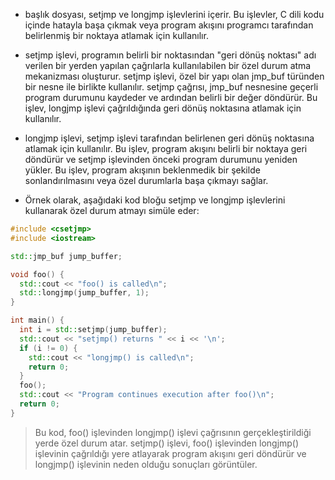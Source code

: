 - <csetjmp> başlık dosyası, setjmp ve longjmp işlevlerini içerir. Bu işlevler, C dili kodu içinde hatayla başa çıkmak veya program akışını programcı tarafından belirlenmiş bir noktaya atlamak için kullanılır.

- setjmp işlevi, programın belirli bir noktasından "geri dönüş noktası" adı verilen bir yerden yapılan çağrılarla kullanılabilen bir özel durum atma mekanizması oluşturur. setjmp işlevi, özel bir yapı olan jmp_buf türünden bir nesne ile birlikte kullanılır. setjmp çağrısı, jmp_buf nesnesine geçerli program durumunu kaydeder ve ardından belirli bir değer döndürür. Bu işlev, longjmp işlevi çağrıldığında geri dönüş noktasına atlamak için kullanılır.

- longjmp işlevi, setjmp işlevi tarafından belirlenen geri dönüş noktasına atlamak için kullanılır. Bu işlev, program akışını belirli bir noktaya geri döndürür ve setjmp işlevinden önceki program durumunu yeniden yükler. Bu işlev, program akışının beklenmedik bir şekilde sonlandırılmasını veya özel durumlarla başa çıkmayı sağlar.

- Örnek olarak, aşağıdaki kod bloğu setjmp ve longjmp işlevlerini kullanarak özel durum atmayı simüle eder:

```CPP
#include <csetjmp>
#include <iostream>

std::jmp_buf jump_buffer;

void foo() {
  std::cout << "foo() is called\n";
  std::longjmp(jump_buffer, 1);
}

int main() {
  int i = std::setjmp(jump_buffer);
  std::cout << "setjmp() returns " << i << '\n';
  if (i != 0) {
    std::cout << "longjmp() is called\n";
    return 0;
  }
  foo();
  std::cout << "Program continues execution after foo()\n";
  return 0;
}

```

> Bu kod, foo() işlevinden longjmp() işlevi çağrısının gerçekleştirildiği yerde özel durum atar. setjmp() işlevi, foo() işlevinden longjmp() işlevinin çağrıldığı yere atlayarak program akışını geri döndürür ve longjmp() işlevinin neden olduğu sonuçları görüntüler.


